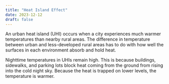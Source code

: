 ```yaml
---
title: "Heat Island Effect"
date: 2023-12-12
draft: false
---
```


An urban heat island (UHI) occurs when a city experiences much warmer
temperatures than nearby rural areas. The difference in temperature
between urban and less-developed rural areas has to do with how well the
surfaces in each environment absorb and hold heat.

Nighttime temperatures in UHIs remain high. This is because buildings,
sidewalks, and parking lots block heat coming from the ground from
rising into the cold night sky. Because the heat is trapped on lower
levels, the temperature is warmer.
